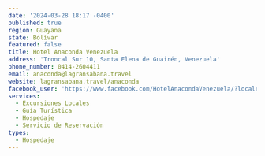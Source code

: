 ```yaml
---
date: '2024-03-28 18:17 -0400'
published: true
region: Guayana
state: Bolívar
featured: false
title: Hotel Anaconda Venezuela
address: 'Troncal Sur 10, Santa Elena de Guairén, Venezuela'
phone_number: 0414-2604411
email: anaconda@lagransabana.travel
website: lagransabana.travel/anaconda
facebook_user: 'https://www.facebook.com/HotelAnacondaVenezuela/?locale=es_LA'
services:
  - Excursiones Locales
  - Guía Turística
  - Hospedaje
  - Servicio de Reservación
types:
  - Hospedaje
---
```


